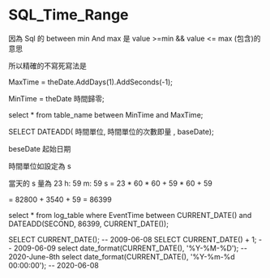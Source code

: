 # SQL_Time_Range


因為 Sql 的 between min And  max  是 value >=min &&  value <= max (包含)的意思

所以精確的不寫死寫法是

MaxTime = theDate.AddDays(1).AddSeconds(-1);

MinTime = theDate 時間歸零;

select * from table_name between MinTime and MaxTime;




SELECT DATEADD( 時間單位, 時間單位的次數即量 , baseDate);

beseDate 起始日期

時間單位如設定為 s

當天的 s 量為 23 h: 59 m: 59 s = 23 * 60 * 60 + 59 * 60 + 59 

= 82800 + 3540 + 59 = 86399


select * 
from log_table 
where EventTime 
between CURRENT_DATE() and DATEADD(SECOND, 86399, CURRENT_DATE());

SELECT CURRENT_DATE(); --   2009-06-08
SELECT CURRENT_DATE() + 1; --   2009-06-09
select date_format(CURRENT_DATE(), '%Y-%M-%D'); -- 2020-June-8th
select date_format(CURRENT_DATE(), '%Y-%m-%d 00:00:00'); -- 2020-06-08

